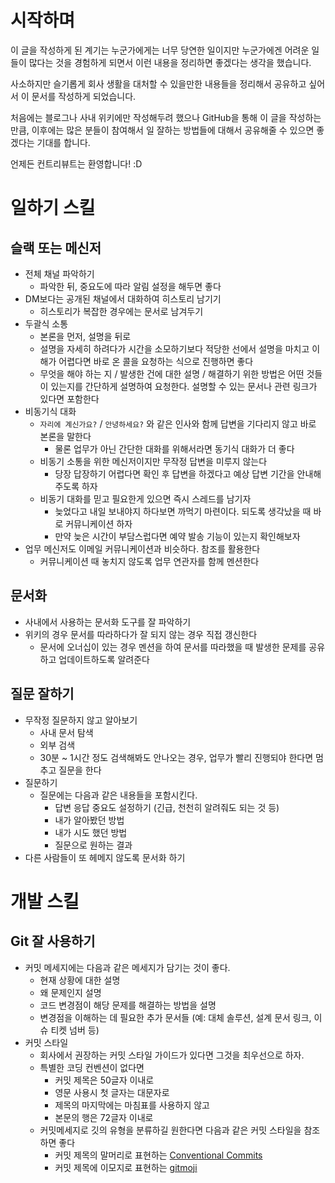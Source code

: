 # 시작하며

이 글을 작성하게 된 계기는 누군가에게는 너무 당연한 일이지만 누군가에겐 어려운 일들이 많다는 것을 경험하게 되면서 이런 내용을 정리하면 좋겠다는 생각을 했습니다.

사소하지만 슬기롭게 회사 생활을 대처할 수 있을만한 내용들을 정리해서 공유하고 싶어서 이 문서를 작성하게 되었습니다.

처음에는 블로그나 사내 위키에만 작성해두려 했으나 GitHub을 통해 이 글을 작성하는 만큼, 이후에는 많은 분들이 참여해서 일 잘하는 방법들에 대해서 공유해줄 수 있으면 좋겠다는 기대를 합니다.

언제든 컨트리뷰트는 환영합니다! :D

# 일하기 스킬

## 슬랙 또는 메신저

- 전체 채널 파악하기
  - 파악한 뒤, 중요도에 따라 알림 설정을 해두면 좋다
- DM보다는 공개된 채널에서 대화하여 히스토리 남기기
  - 히스토리가 복잡한 경우에는 문서로 남겨두기
- 두괄식 소통
  - 본론을 먼저, 설명을 뒤로
  - 설명을 자세히 하려다가 시간을 소모하기보다 적당한 선에서 설명을 마치고 이해가 어렵다면 바로 온 콜을 요청하는 식으로 진행하면 좋다
  - 무엇을 해야 하는 지 / 발생한 건에 대한 설명 / 해결하기 위한 방법은 어떤 것들이 있는지를 간단하게 설명하여 요청한다. 설명할 수 있는 문서나 관련 링크가 있다면 포함한다
- 비동기식 대화
  - `자리에 계신가요?` / `안녕하세요?` 와 같은 인사와 함께 답변을 기다리지 않고 바로 본론을 말한다
    - 물론 업무가 아닌 간단한 대화를 위해서라면 동기식 대화가 더 좋다
  - 비동기 소통을 위한 메신저이지만 무작정 답변을 미루지 않는다
    - 당장 답장하기 어렵다면 확인 후 답변을 하겠다고 예상 답변 기간을 안내해주도록 하자
  - 비동기 대화를 믿고 필요한게 있으면 즉시 스레드를 남기자
    - 늦었다고 내일 보내야지 하다보면 까먹기 마련이다. 되도록 생각났을 때 바로 커뮤니케이션 하자
    - 만약 늦은 시간이 부담스럽다면 예약 발송 기능이 있는지 확인해보자
- 업무 메신저도 이메일 커뮤니케이션과 비슷하다. 참조를 활용한다
  - 커뮤니케이션 때 놓치지 않도록 업무 연관자를 함께 멘션한다

## 문서화

- 사내에서 사용하는 문서화 도구를 잘 파악하기
- 위키의 경우 문서를 따라하다가 잘 되지 않는 경우 직접 갱신한다
  - 문서에 오너십이 있는 경우 멘션을 하여 문서를 따라했을 때 발생한 문제를 공유하고 업데이트하도록 알려준다

## 질문 잘하기

- 무작정 질문하지 않고 알아보기
  - 사내 문서 탐색
  - 외부 검색
  - 30분 ~ 1시간 정도 검색해봐도 안나오는 경우, 업무가 빨리 진행되야 한다면 멈추고 질문을 한다
- 질문하기
  - 질문에는 다음과 같은 내용들을 포함시킨다.
    - 답변 응답 중요도 설정하기 (긴급, 천천히 알려줘도 되는 것 등)
    - 내가 알아봤던 방법
    - 내가 시도 했던 방법
    - 질문으로 원하는 결과
- 다른 사람들이 또 헤메지 않도록 문서화 하기

# 개발 스킬

## Git 잘 사용하기

- 커밋 메세지에는 다음과 같은 메세지가 담기는 것이 좋다.
    - 현재 상황에 대한 설명
    - 왜 문제인지 설명
    - 코드 변경점이 해당 문제를 해결하는 방법을 설명
    - 변경점을 이해하는 데 필요한 추가 문서들 (예: 대체 솔루션, 설계 문서 링크, 이슈 티켓 넘버 등)
- 커밋 스타일
    - 회사에서 권장하는 커밋 스타일 가이드가 있다면 그것을 최우선으로 하자.
    - 특별한 코딩 컨벤션이 없다면
        - 커밋 제목은 50글자 이내로
        - 영문 사용시 첫 글자는 대문자로
        - 제목의 마지막에는 마침표를 사용하지 않고
        - 본문의 행은 72글자 이내로 
    - 커밋메세지로 깃의 유형을 분류하길 원한다면 다음과 같은 커밋 스타일을 참조하면 좋다
        - 커밋 제목의 말머리로 표현하는 [Conventional Commits](https://www.conventionalcommits.org/)
        - 커밋 제목에 이모지로 표현하는 [gitmoji](https://gitmoji.dev/)
